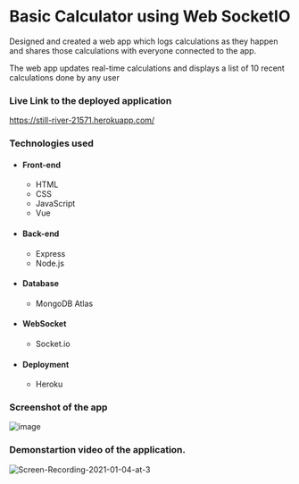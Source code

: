 # Basic Calculator using Web SocketIO

Designed and created a web app which logs calculations as they happen and shares those calculations with everyone connected to the app.

The web app updates real-time calculations and displays a list of 10 recent calculations done by any user

### Live Link to the deployed application

 https://still-river-21571.herokuapp.com/

### Technologies used

 * #### Front-end

   * HTML
   * CSS
   * JavaScript
   * Vue

 * #### Back-end

   * Express
   * Node.js

 * #### Database

   * MongoDB Atlas

 * #### WebSocket

   * Socket.io

 * #### Deployment

   * Heroku

### Screenshot of the app
  
 ![image](https://user-images.githubusercontent.com/54049200/103589632-b39bd400-4ea0-11eb-967b-4ca5dbc519a8.png)

### Demonstartion video of the application.

![Screen-Recording-2021-01-04-at-3](https://user-images.githubusercontent.com/54049200/103591269-7fc2ad80-4ea4-11eb-826a-73a660ec5924.gif)

